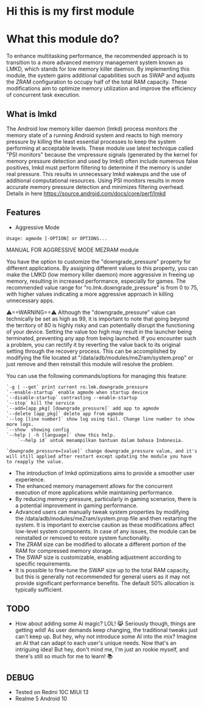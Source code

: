 # Hi this is my first module
# What this module do?
To enhance multitasking performance, the recommended approach is to transition to a more advanced memory management system known as LMKD, which stands for low memory killer daemon. By implementing this module, the system gains additional capabilities such as SWAP and adjusts the ZRAM configuration to occupy half of the total RAM capacity. These modifications aim to optimize memory utilization and improve the efficiency of concurrent task execution.

## What is lmkd
The Android low memory killer daemon (lmkd) process monitors the memory state of a running Android system and reacts to high memory pressure by killing the least essential processes to keep the system performing at acceptable levels. These module use latest technique called "PSI monitors" because the vmpressure signals (generated by the kernel for memory pressure detection and used by lmkd) often include numerous false positives, lmkd must perform filtering to determine if the memory is under real pressure. This results in unnecessary lmkd wakeups and the use of additional computational resources. Using PSI monitors results in more accurate memory pressure detection and minimizes filtering overhead.
Details in here https://source.android.com/docs/core/perf/lmkd 

## Features
- Aggressive Mode
    
`Usage: agmode [-OPTION] or OPTIONS...`

MANUAL FOR AGGRESSIVE MODE MEZRAM module 

You have the option to customize the "downgrade_pressure" property for different applications. By assigning different values to this property, you can make the LMKD (low memory killer daemon) more aggressive in freeing up memory, resulting in increased performance, especially for games. The recommended value range for "ro.lmk.downgrade_pressure" is from 0 to 75, with higher values indicating a more aggressive approach in killing unnecessary apps.

⚠️==WARNING==⚠️
Although the "downgrade_pressure" value can technically be set as high as 99, it is important to note that going beyond the territory of 80 is highly risky and can potentially disrupt the functioning of your device. Setting the value too high may result in the launcher being terminated, preventing any app from being launched. If you encounter such a problem, you can rectify it by reverting the value back to its original setting through the recovery process. This can be accomplished by modifying the file located at "/data/adb/modules/meZram/system.prop" or just remove and then reinstall this module will resolve the problem.

You can use the following commands/options for managing this feature:

	`-g | --get` print current ro.lmk.downgrade_pressure
	`--enable-startup` enable agmode when startup device
	`--disable-startup` contrasting --enable-startup
	`--stop` kill the service
	`--add=[app_pkg] [downgrade_pressure]` add app to agmode
	`--delete [app_pkg]` delete app from agmode
	`--log [line number]` show log using tail. Change line number to show more logs.
	`--show` showing config
	`--help | -h [language]` show this help.
		`--help id` untuk menampilkan bantuan dalam bahasa Indonesia.

	`downgrade_pressure=[value]` change downgrade_pressure value, and it's will still applied after restart except updating the module you have to reapply the value.
    
- The introduction of lmkd optimizations aims to provide a smoother user experience.
- The enhanced memory management allows for the concurrent execution of more applications while maintaining performance.
- By reducing memory pressure, particularly in gaming scenarios, there is a potential improvement in gaming performance.
- Advanced users can manually tweak system properties by modifying the /data/adb/modules/meZram/system.prop file and then restarting the system. It is important to exercise caution as these modifications affect low-level system components. In case of any issues, the module can be reinstalled or removed to restore system functionality.
- The ZRAM size can be modified to allocate a different portion of the RAM for compressed memory storage.
- The SWAP size is customizable, enabling adjustment according to specific requirements.
- It is possible to fine-tune the SWAP size up to the total RAM capacity, but this is generally not recommended for general users as it may not provide significant performance benefits. The default 50% allocation is typically sufficient.

## TODO
- How about adding some AI magic? LOL! 😹 Seriously though, things are getting wild! As user demands keep changing, the traditional tweaks just can't keep up. But hey, why not introduce some AI into the mix? Imagine an AI that can adapt to each user's unique needs. Now that's an intriguing idea! But hey, don't mind me, I'm just an rookie myself, and there's still so much for me to learn! 📚

## DEBUG
- Tested on Redmi 10C MIUI 13
- Realme 5 Android 10
